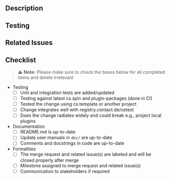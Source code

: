 ## Description

<!-- Describe the changes made in this merge request -->

## Testing

<!-- List or describe the testing performed and link to any relevant test
     results
-->

## Related Issues

<!-- Link any related issues or CRs that -->

## Checklist

> ⚠️ **Note:** Please make sure to check the boxes below for all completed items
> and delete irrelevant

-   Testing
    -   [ ] Unit and integration tests are added/updated
    -   [ ] Testing against latest cs.spin and plugin-packages (done in CI)
    -   [ ] Tested the change using cs.template or another project
    -   [ ] Change integrates well with registry.contact.de/cetest
    -   [ ] Does the change radiates widely and could break e.g., project local
            plugins
-   Documentation
    -   [ ] README.md is up-to-date
    -   [ ] Update user manuals in `doc/` are up-to-date
    -   [ ] Comments and docstrings in code are up-to-date
-   Formalities
    -   [ ] The merge request and related issue(s) are labeled and will be closed
            properly after merge
    -   [ ] Milestone assigned to merge request and related issue(s)
    -   [ ] Communication to stakeholders if required
